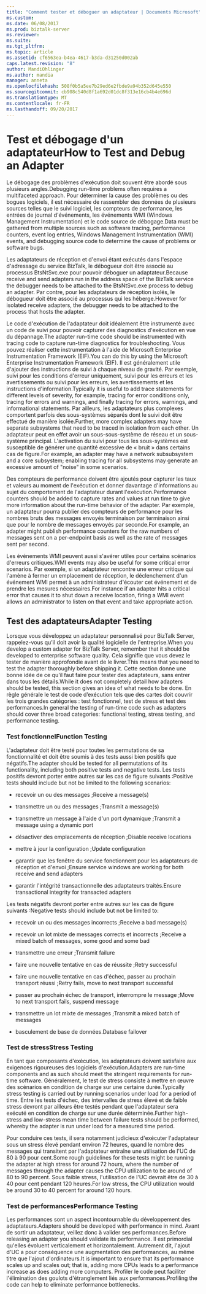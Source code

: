```yaml
---
title: "Comment tester et déboguer un adaptateur | Documents Microsoft"
ms.custom: 
ms.date: 06/08/2017
ms.prod: biztalk-server
ms.reviewer: 
ms.suite: 
ms.tgt_pltfrm: 
ms.topic: article
ms.assetid: cf6563ea-b4ea-4617-b3da-d31250d002ab
caps.latest.revision: "8"
author: MandiOhlinger
ms.author: mandia
manager: anneta
ms.openlocfilehash: 508f0b5a5ee7b29ed6e2fbde9a94b352d645e550
ms.sourcegitcommit: cb908c540d8f1a692d01dc8f313e16cb4b4e696d
ms.translationtype: MT
ms.contentlocale: fr-FR
ms.lasthandoff: 09/20/2017
---
```

# <a name="how-to-test-and-debug-an-adapter"></a><span data-ttu-id="3134f-102">Test et débogage d'un adaptateur</span><span class="sxs-lookup"><span data-stu-id="3134f-102">How to Test and Debug an Adapter</span></span>
<span data-ttu-id="3134f-103">Le débogage des problèmes d'exécution doit souvent être abordé sous plusieurs angles.</span><span class="sxs-lookup"><span data-stu-id="3134f-103">Debugging run-time problems often requires a multifaceted approach.</span></span> <span data-ttu-id="3134f-104">Pour déterminer la cause des problèmes ou des bogues logiciels, il est nécessaire de rassembler des données de plusieurs sources telles que le suivi logiciel, les compteurs de performance, les entrées de journal d'événements, les événements WMI (Windows Management Instrumentation) et le code source de débogage.</span><span class="sxs-lookup"><span data-stu-id="3134f-104">Data must be gathered from multiple sources such as software tracing, performance counters, event log entries, Windows Management Instrumentation (WMI) events, and debugging source code to determine the cause of problems or software bugs.</span></span>  
  
 <span data-ttu-id="3134f-105">Les adaptateurs de réception et d'envoi étant exécutés dans l'espace d'adressage du service BizTalk, le débogueur doit être associé au processus BtsNtSvc.exe pour pouvoir déboguer un adaptateur.</span><span class="sxs-lookup"><span data-stu-id="3134f-105">Because receive and send adapters run in the address space of the BizTalk service the debugger needs to be attached to the BtsNtSvc.exe process to debug an adapter.</span></span> <span data-ttu-id="3134f-106">Par contre, pour les adaptateurs de réception isolés, le débogueur doit être associé au processus qui les héberge.</span><span class="sxs-lookup"><span data-stu-id="3134f-106">However for isolated receive adapters, the debugger needs to be attached to the process that hosts the adapter.</span></span>  
  
 <span data-ttu-id="3134f-107">Le code d'exécution de l'adaptateur doit idéalement être instrumenté avec un code de suivi pour pouvoir capturer des diagnostics d'exécution en vue du dépannage.</span><span class="sxs-lookup"><span data-stu-id="3134f-107">The adapter run-time code should be instrumented with tracing code to capture run-time diagnostics for troubleshooting.</span></span> <span data-ttu-id="3134f-108">Vous pouvez réaliser cette instrumentation à l'aide de Microsoft Enterprise Instrumentation Framework (EIF).</span><span class="sxs-lookup"><span data-stu-id="3134f-108">You can do this by using the Microsoft Enterprise Instrumentation Framework (EIF).</span></span> <span data-ttu-id="3134f-109">Il est généralement utile d'ajouter des instructions de suivi à chaque niveau de gravité. Par exemple, suivi pour les conditions d'erreur uniquement, suivi pour les erreurs et les avertissements ou suivi pour les erreurs, les avertissements et les instructions d'information.</span><span class="sxs-lookup"><span data-stu-id="3134f-109">Typically it is useful to add trace statements for different levels of severity, for example, tracing for error conditions only, tracing for errors and warnings, and finally tracing for errors, warnings, and informational statements.</span></span> <span data-ttu-id="3134f-110">Par ailleurs, les adaptateurs plus complexes comportent parfois des sous-systèmes séparés dont le suivi doit être effectué de manière isolée.</span><span class="sxs-lookup"><span data-stu-id="3134f-110">Further, more complex adapters may have separate subsystems that need to be traced in isolation from each other.</span></span> <span data-ttu-id="3134f-111">Un adaptateur peut en effet avoir un sous-sous-système de réseau et un sous-système principal. L'activation du suivi pour tous les sous-systèmes est susceptible de générer une quantité excessive de « bruit » dans certains cas de figure.</span><span class="sxs-lookup"><span data-stu-id="3134f-111">For example, an adapter may have a network subsubsystem and a core subsystem; enabling tracing for all subsystems may generate an excessive amount of "noise" in some scenarios.</span></span>  
  
 <span data-ttu-id="3134f-112">Des compteurs de performance doivent être ajoutés pour capturer les taux et valeurs au moment de l'exécution et donner davantage d'informations au sujet du comportement de l'adaptateur durant l'exécution.</span><span class="sxs-lookup"><span data-stu-id="3134f-112">Performance counters should be added to capture rates and values at run time to give more information about the run-time behavior of the adapter.</span></span> <span data-ttu-id="3134f-113">Par exemple, un adaptateur pourra publier des compteurs de performance pour les nombres bruts des messages envoyés terminaison par terminaison ainsi que pour le nombre de messages envoyés par seconde.</span><span class="sxs-lookup"><span data-stu-id="3134f-113">For example, an adapter might publish performance counters for the raw numbers of messages sent on a per-endpoint basis as well as the rate of messages sent per second.</span></span>  
  
 <span data-ttu-id="3134f-114">Les événements WMI peuvent aussi s'avérer utiles pour certains scénarios d'erreurs critiques.</span><span class="sxs-lookup"><span data-stu-id="3134f-114">WMI events may also be useful for some critical error scenarios.</span></span>  <span data-ttu-id="3134f-115">Par exemple, si un adaptateur rencontre une erreur critique qui l'amène à fermer un emplacement de réception, le déclenchement d'un événement WMI permet à un administrateur d'écouter cet événement et de prendre les mesures nécessaires.</span><span class="sxs-lookup"><span data-stu-id="3134f-115">For instance if an adapter hits a critical error that causes it to shut down a receive location, firing a WMI event allows an administrator to listen on that event and take appropriate action.</span></span>  
  
## <a name="adapter-testing"></a><span data-ttu-id="3134f-116">Test des adaptateurs</span><span class="sxs-lookup"><span data-stu-id="3134f-116">Adapter Testing</span></span>  
 <span data-ttu-id="3134f-117">Lorsque vous développez un adaptateur personnalisé pour BizTalk Server, rappelez-vous qu'il doit avoir la qualité logicielle de l'entreprise.</span><span class="sxs-lookup"><span data-stu-id="3134f-117">When you develop a custom adapter for BizTalk Server, remember that it should be developed to enterprise software quality.</span></span> <span data-ttu-id="3134f-118">Cela signifie que vous devez le tester de manière approfondie avant de le livrer.</span><span class="sxs-lookup"><span data-stu-id="3134f-118">This means that you need to test the adapter thoroughly before shipping it.</span></span> <span data-ttu-id="3134f-119">Cette section donne une bonne idée de ce qu'il faut faire pour tester des adaptateurs, sans entrer dans tous les détails.</span><span class="sxs-lookup"><span data-stu-id="3134f-119">While it does not completely detail how adapters should be tested, this section gives an idea of what needs to be done.</span></span> <span data-ttu-id="3134f-120">En règle générale le test de code d’exécution tels que des cartes doit couvrir les trois grandes catégories : test fonctionnel, test de stress et test des performances.</span><span class="sxs-lookup"><span data-stu-id="3134f-120">In general the testing of run-time code such as adapters should cover three broad categories: functional testing, stress testing, and performance testing.</span></span>  
  
### <a name="function-testing"></a><span data-ttu-id="3134f-121">Test fonctionnel</span><span class="sxs-lookup"><span data-stu-id="3134f-121">Function Testing</span></span>  
 <span data-ttu-id="3134f-122">L'adaptateur doit être testé pour toutes les permutations de sa fonctionnalité et doit être soumis à des tests aussi bien positifs que négatifs.</span><span class="sxs-lookup"><span data-stu-id="3134f-122">The adapter should be tested for all permutations of its functionality, including both positive tests and negative tests.</span></span> <span data-ttu-id="3134f-123">Les tests positifs devront porter entre autres sur les cas de figure suivants :</span><span class="sxs-lookup"><span data-stu-id="3134f-123">Positive tests should include but not be limited to the following scenarios:</span></span>  
  
-   <span data-ttu-id="3134f-124">recevoir un ou des messages ;</span><span class="sxs-lookup"><span data-stu-id="3134f-124">Receive a message(s)</span></span>  
  
-   <span data-ttu-id="3134f-125">transmettre un ou des messages ;</span><span class="sxs-lookup"><span data-stu-id="3134f-125">Transmit a message(s)</span></span>  
  
-   <span data-ttu-id="3134f-126">transmettre un message à l'aide d'un port dynamique ;</span><span class="sxs-lookup"><span data-stu-id="3134f-126">Transmit a message using a dynamic port</span></span>  
  
-   <span data-ttu-id="3134f-127">désactiver des emplacements de réception ;</span><span class="sxs-lookup"><span data-stu-id="3134f-127">Disable receive locations</span></span>  
  
-   <span data-ttu-id="3134f-128">mettre à jour la configuration ;</span><span class="sxs-lookup"><span data-stu-id="3134f-128">Update configuration</span></span>  
  
-   <span data-ttu-id="3134f-129">garantir que les fenêtre du service fonctionnent pour les adaptateurs de réception et d'envoi ;</span><span class="sxs-lookup"><span data-stu-id="3134f-129">Ensure service windows are working for both receive and send adapters</span></span>  
  
-   <span data-ttu-id="3134f-130">garantir l'intégrité transactionnelle des adaptateurs traités.</span><span class="sxs-lookup"><span data-stu-id="3134f-130">Ensure transactional integrity for transacted adapters</span></span>  
  
 <span data-ttu-id="3134f-131">Les tests négatifs devront porter entre autres sur les cas de figure suivants :</span><span class="sxs-lookup"><span data-stu-id="3134f-131">Negative tests should include but not be limited to:</span></span>  
  
-   <span data-ttu-id="3134f-132">recevoir un ou des messages incorrects ;</span><span class="sxs-lookup"><span data-stu-id="3134f-132">Receive a bad message(s)</span></span>  
  
-   <span data-ttu-id="3134f-133">recevoir un lot mixte de messages corrects et incorrects ;</span><span class="sxs-lookup"><span data-stu-id="3134f-133">Receive a mixed batch of messages, some good and some bad</span></span>  
  
-   <span data-ttu-id="3134f-134">transmettre une erreur ;</span><span class="sxs-lookup"><span data-stu-id="3134f-134">Transmit failure</span></span>  
  
-   <span data-ttu-id="3134f-135">faire une nouvelle tentative en cas de réussite ;</span><span class="sxs-lookup"><span data-stu-id="3134f-135">Retry successful</span></span>  
  
-   <span data-ttu-id="3134f-136">faire une nouvelle tentative en cas d'échec, passer au prochain transport réussi ;</span><span class="sxs-lookup"><span data-stu-id="3134f-136">Retry fails, move to next transport successful</span></span>  
  
-   <span data-ttu-id="3134f-137">passer au prochain échec de transport, interrompre le message ;</span><span class="sxs-lookup"><span data-stu-id="3134f-137">Move to next transport fails, suspend message</span></span>  
  
-   <span data-ttu-id="3134f-138">transmettre un lot mixte de messages ;</span><span class="sxs-lookup"><span data-stu-id="3134f-138">Transmit a mixed batch of messages</span></span>  
  
-   <span data-ttu-id="3134f-139">basculement de base de données.</span><span class="sxs-lookup"><span data-stu-id="3134f-139">Database failover</span></span>  
  
### <a name="stress-testing"></a><span data-ttu-id="3134f-140">Test de stress</span><span class="sxs-lookup"><span data-stu-id="3134f-140">Stress Testing</span></span>  
 <span data-ttu-id="3134f-141">En tant que composants d'exécution, les adaptateurs doivent satisfaire aux exigences rigoureuses des logiciels d'exécution.</span><span class="sxs-lookup"><span data-stu-id="3134f-141">Adapters are run-time components and as such should meet the stringent requirements for run-time software.</span></span> <span data-ttu-id="3134f-142">Généralement, le test de stress consiste à mettre en œuvre des scénarios en condition de charge sur une certaine durée.</span><span class="sxs-lookup"><span data-stu-id="3134f-142">Typically stress testing is carried out by running scenarios under load for a period of time.</span></span> <span data-ttu-id="3134f-143">Entre les tests d'échec, des intervalles de stress élevé et de faible stress devront par ailleurs être testés pendant que l'adaptateur sera exécuté en condition de charge sur une durée déterminée.</span><span class="sxs-lookup"><span data-stu-id="3134f-143">Further high-stress and low-stress mean time between failure tests should be performed, whereby the adapter is run under load for a measured time period.</span></span>  
  
 <span data-ttu-id="3134f-144">Pour conduire ces tests, il sera notamment judicieux d'exécuter l'adaptateur sous un stress élevé pendant environ 72 heures, quand le nombre des messages qui transitent par l'adaptateur entraîne une utilisation de l'UC de 80 à 90 pour cent.</span><span class="sxs-lookup"><span data-stu-id="3134f-144">Some rough guidelines for these tests might be running the adapter at high stress for around 72 hours, where the number of messages through the adapter causes the CPU utilization to be around of 80 to 90 percent.</span></span> <span data-ttu-id="3134f-145">Sous faible stress, l'utilisation de l'UC devrait être de 30 à 40 pour cent pendant 120 heures.</span><span class="sxs-lookup"><span data-stu-id="3134f-145">For low stress, the CPU utilization would be around 30 to 40 percent for around 120 hours.</span></span>  
  
### <a name="performance-testing"></a><span data-ttu-id="3134f-146">Test de performances</span><span class="sxs-lookup"><span data-stu-id="3134f-146">Performance Testing</span></span>  
 <span data-ttu-id="3134f-147">Les performances sont un aspect incontournable du développement des adaptateurs.</span><span class="sxs-lookup"><span data-stu-id="3134f-147">Adapters should be developed with performance in mind.</span></span> <span data-ttu-id="3134f-148">Avant de sortir un adaptateur, veillez donc à valider ses performances.</span><span class="sxs-lookup"><span data-stu-id="3134f-148">Before releasing an adapter you should validate its performance.</span></span> <span data-ttu-id="3134f-149">Il est primordial qu'elles évoluent verticalement et horizontalement. Autrement dit, l'ajout d'UC a pour conséquence une augmentation des performances, au même titre que l'ajout d'ordinateurs.</span><span class="sxs-lookup"><span data-stu-id="3134f-149">It is important to ensure that its performance scales up and scales out; that is, adding more CPUs leads to a performance increase as does adding more computers.</span></span> <span data-ttu-id="3134f-150">Profiler le code peut faciliter l'élimination des goulots d'étranglement liés aux performances.</span><span class="sxs-lookup"><span data-stu-id="3134f-150">Profiling the code can help to eliminate performance bottlenecks.</span></span>
